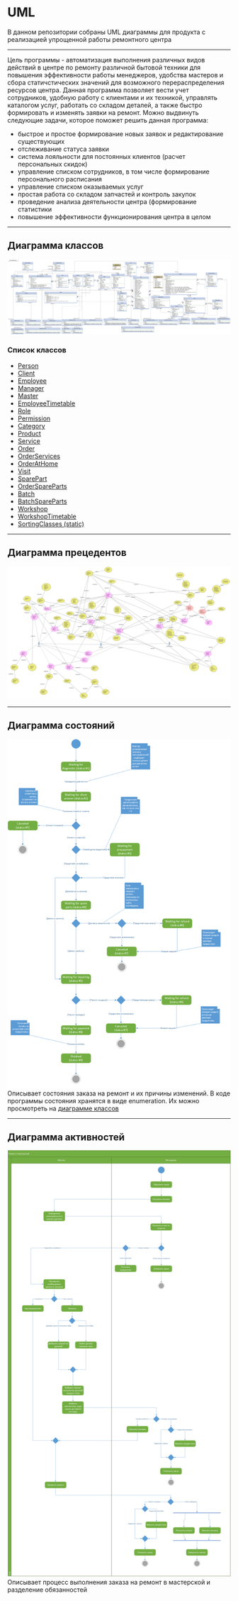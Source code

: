 # UML
В данном репозитории собраны UML диаграммы для продукта с реализацией упрощенной работы ремонтного центра
<hr>
<p>Цель программы - автоматизация выполнения различных видов действий в центре по ремонту различной бытовой техники для повышения эффективности работы менеджеров, удобства мастеров и сбора статичстических значений для возможного перераспределения ресурсов центра. Данная программа позволяет вести учет сотрудников, удобную работу с клиентами и их техникой, управлять каталогом услуг, работать со складом деталей, а также быстро формировать и изменять заявки на ремонт. Можно выдвинуть следующие задачи, которое поможет решить данная программа:</p>
<ul>
  <li>быстрое и простое формирование новых заявок и редактирование существующих</li>
  <li>отслеживание статуса заявки</li>
  <li>система лояльности для постоянных клиентов (расчет персональных скидок)</li>
  <li>управление списком сотрудников, в том числе формирование персонального расписания</li>
  <li>управление списком оказываемых услуг</li>
  <li>простая работа со складом запчастей и контроль закупок</li>
  <li>проведение анализа деятельности центра (формирование статистики</li>
  <li>повышение эффективности функционирования центра в целом</li>
</ul>

<hr>

## Диаграмма классов
![](./images/Classes_TechServ_Sergei.png "Диаграмма классов")

### Список классов
 - [Person](./descriptions/person.md "Класс Person")
 - [Client](./descriptions/client.md "Класс Client")
 - [Employee](./descriptions/employee.md "Класс Employee")
 - [Manager](./descriptions/manager.md "Класс Manager")
 - [Master](./descriptions/master.md "Класс Master")
 - [EmployeeTimetable](./descriptions/employeeTimetable.md "Класс EmployeeTimetable")
 - [Role](./descriptions/role.md "Класс Role")
 - [Permission](./descriptions/permission.md "Класс Permission")
 - [Category](./descriptions/category.md "Класс Category")
 - [Product](./descriptions/product.md "Класс Product")
 - [Service](./descriptions/service.md "Класс Service")
 - [Order](./descriptions/order.md "Класс Order")
 - [OrderServices](./orderServices.md "Класс OrderServices")
 - [OrderAtHome](./descriptions/orderAtHome.md "Класс OrderAtHome")
 - [Visit](./descriptions/visit.md "Класс Visit")
 - [SparePart](./descriptions/sparepart.md "Класс SparePart")
 - [OrderSpareParts](./descriptions/orderSpareparts.md "Класс OrderSpareParts")
 - [Batch](./descriptions/batch.md "Класс Batch")
 - [BatchSpareParts](./descriptions/batchSpareparts.md "Класс BatchSpareParts")
 - [Workshop](./descriptions/workshop.md "Класс Workshop")
 - [WorkshopTimetable](./descriptions/workshopTimetable.md "Класс WorkshopTimetalbe")
 - [SortingClasses (static)](./descriptions/staticLists.md "Статические классы сортировки")

<hr>

## Диаграмма прецедентов
![](./images/UseCases_TechServ_Sergei.png "Диаграмма прецедентов")

<hr>

## Диаграмма состояний
![](./images/Statechart_TechServ_Sergei.png "Диаграмма состояний")
Описывает состояния заказа на ремонт и их причины изменений. В коде программы состояния хранятся в виде enumeration. Их можно просмотреть на [диаграмме классов](#диаграмма-классов)

<hr>

## Диаграмма активностей
![](./images/Activity_TechServ_Sergei.png "Диаграмма активностей")
Описывает процесс выполнения заказа на ремонт в мастерской и разделение обязанностей

